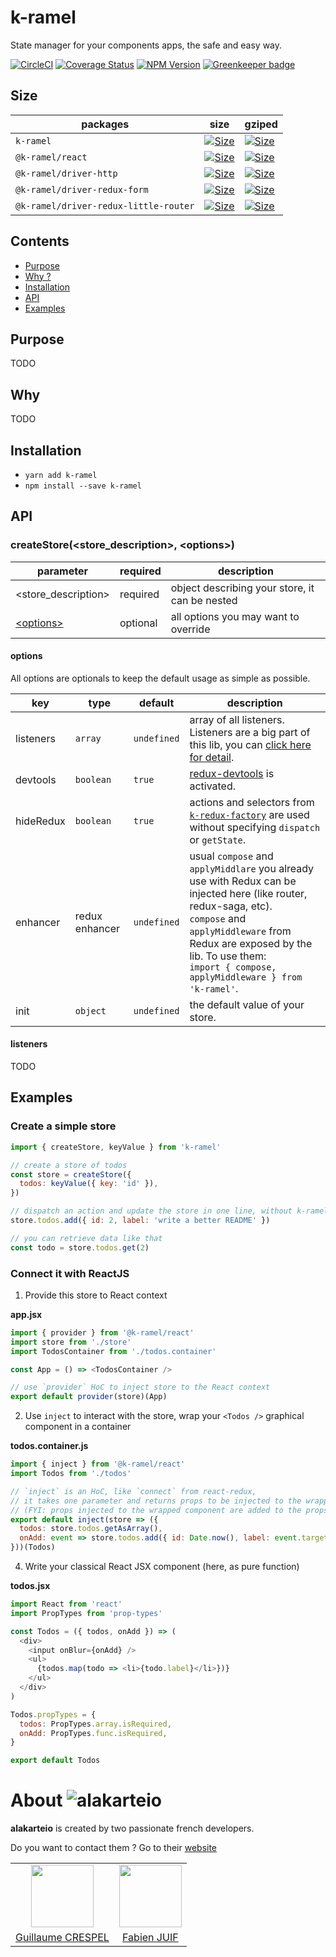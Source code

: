 # k-ramel

State manager for your components apps, the safe and easy way.

[![CircleCI](https://circleci.com/gh/alakarteio/k-ramel.svg?style=shield)](https://circleci.com/gh/alakarteio/k-ramel) [![Coverage Status](https://coveralls.io/repos/github/alakarteio/k-ramel/badge.svg?branch=master)](https://coveralls.io/github/alakarteio/k-ramel?branch=master) [![NPM Version](https://badge.fury.io/js/k-ramel.svg)](https://www.npmjs.com/package/k-ramel) [![Greenkeeper badge](https://badges.greenkeeper.io/alakarteio/k-ramel.svg)](https://greenkeeper.io/)

## Size
| packages | size | gziped |
| -- | -- | -- |
| `k-ramel` | [![Size](http://img.badgesize.io/alakarteio/k-ramel/master/packages/k-ramel/dist/index.es.js.svg)]() | [![Size](http://img.badgesize.io/alakarteio/k-ramel/master/packages/k-ramel/dist/index.es.js.svg?compression=gzip)]() |
| `@k-ramel/react` | [![Size](http://img.badgesize.io/alakarteio/k-ramel/master/packages/connectors/react/dist/index.es.js.svg)]() | [![Size](http://img.badgesize.io/alakarteio/k-ramel/master/packages/connectors/react/dist/index.es.js.svg?compression=gzip)]() |
| `@k-ramel/driver-http` | [![Size](http://img.badgesize.io/alakarteio/k-ramel/master/packages/drivers/http/dist/index.es.js.svg)]() | [![Size](http://img.badgesize.io/alakarteio/k-ramel/master/packages/drivers/http/dist/index.es.js.svg?compression=gzip)]() |
| `@k-ramel/driver-redux-form` | [![Size](http://img.badgesize.io/alakarteio/k-ramel/master/packages/drivers/redux-form/dist/index.es.js.svg)]() | [![Size](http://img.badgesize.io/alakarteio/k-ramel/master/packages/drivers/redux-form/dist/index.es.js.svg?compression=gzip)]() |
| `@k-ramel/driver-redux-little-router` | [![Size](http://img.badgesize.io/alakarteio/k-ramel/master/packages/drivers/redux-little-router/dist/index.es.js.svg)]() | [![Size](http://img.badgesize.io/alakarteio/k-ramel/master/packages/drivers/redux-little-router/dist/index.es.js.svg?compression=gzip)]() |

## Contents
 - [Purpose](#purpose)
 - [Why ?](#why)
 - [Installation](#installation)
 - [API](#api)
 - [Examples](#examples)

## Purpose
TODO

## Why
TODO

## Installation
 - `yarn add k-ramel`
 - `npm install --save k-ramel`

## API
### createStore(<store_description>, \<options>)
| parameter | required | description |
|---|---|---|
| <store_description>| required | object describing your store, it can be nested |
| [\<options>](#options) | optional | all options you may want to override |

#### options
All options are optionals to keep the default usage as simple as possible.

| key | type | default | description |
|---|---|---|---|
| listeners | `array` | `undefined` | array of all listeners. Listeners are a big part of this lib, you can [click here for detail](#TODO). |
| devtools | `boolean` | `true` | [redux-devtools](https://github.com/zalmoxisus/redux-devtools-extension) is activated. |
| hideRedux | `boolean` | `true` | actions and selectors from [`k-redux-factory`](https://github.com/alakarteio/k-redux-factory) are used without specifying `dispatch` or `getState`. |
| enhancer | redux enhancer | `undefined` | usual `compose` and `applyMiddlare` you already use with Redux can be injected here (like router, redux-saga, etc). <br />`compose` and `applyMiddleware` from Redux are exposed by the lib. To use them:<br /> ```import { compose, applyMiddleware } from 'k-ramel'```. |
| init | `object` | `undefined` | the default value of your store. |

#### listeners
TODO

## Examples
### Create a simple store
```js
import { createStore, keyValue } from 'k-ramel'

// create a store of todos
const store = createStore({
  todos: keyValue({ key: 'id' }),
})

// dispatch an action and update the store in one line, without k-ramel inner reducer
store.todos.add({ id: 2, label: 'write a better README' })

// you can retrieve data like that
const todo = store.todos.get(2)
```

### Connect it with ReactJS
1. Provide this store to React context

**app.jsx**
```js
import { provider } from '@k-ramel/react'
import store from './store'
import TodosContainer from './todos.container'

const App = () => <TodosContainer />

// use `provider` HoC to inject store to the React context
export default provider(store)(App)
```

2. Use `inject` to interact with the store, wrap your `<Todos />` graphical component in a container

**todos.container.js**
```js
import { inject } from '@k-ramel/react'
import Todos from './todos'

// `inject` is an HoC, like `connect` from react-redux,
// it takes one parameter and returns props to be injected to the wrapped component
// (FYI: props injected to the wrapped component are added to the props given by the parent)
export default inject(store => ({
  todos: store.todos.getAsArray(),
  onAdd: event => store.todos.add({ id: Date.now(), label: event.target.value }),
}))(Todos)
```

4. Write your classical React JSX component (here, as pure function)

**todos.jsx**
```js
import React from 'react'
import PropTypes from 'prop-types'

const Todos = ({ todos, onAdd }) => (
  <div>
    <input onBlur={onAdd} />
    <ul>
      {todos.map(todo => <li>{todo.label}</li>})}
    </ul>
  </div>
)

Todos.propTypes = {
  todos: PropTypes.array.isRequired,
  onAdd: PropTypes.func.isRequired,
}

export default Todos
```

# About ![alakarteio](http://alakarte.io/assets/img/logo.markdown.png)
**alakarteio** is created by two passionate french developers.

Do you want to contact them ? Go to their [website](http://alakarte.io)

<table border="0">
 <tr>
  <td align="center"><img src="https://avatars1.githubusercontent.com/u/26094222?s=460&v=4" width="100" /></td>
  <td align="center"><img src="https://avatars1.githubusercontent.com/u/17828231?s=460&v=4" width="100" /></td>
 </tr>
 <tr>
  <td align="center"><a href="https://github.com/guillaumecrespel">Guillaume CRESPEL</a></td>
  <td align="center"><a href="https://github.com/fabienjuif">Fabien JUIF</a></td>
</table>
